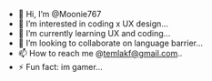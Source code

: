 - 👋 Hi, I’m @Moonie767
- 👀 I’m interested in coding x UX design...
- 🌱 I’m currently learning UX and coding...
- 💞️ I’m looking to collaborate on language barrier...
- 📫 How to reach me @temlakf@gmail.com..
- ⚡ Fun fact: im gamer...

<!---
Moonie767/Moonie767 is a ✨ special ✨ repository because its `README.md` (this file) appears on your GitHub profile.
You can click the Preview link to take a look at your changes.
--->
